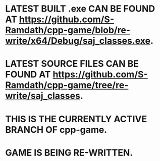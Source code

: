 # LATEST BUILT .exe CAN BE FOUND AT https://github.com/S-Ramdath/cpp-game/blob/re-write/x64/Debug/saj_classes.exe.
# LATEST SOURCE FILES CAN BE FOUND AT https://github.com/S-Ramdath/cpp-game/tree/re-write/saj_classes.
# THIS IS THE CURRENTLY ACTIVE BRANCH OF cpp-game.
# GAME IS BEING RE-WRITTEN.
